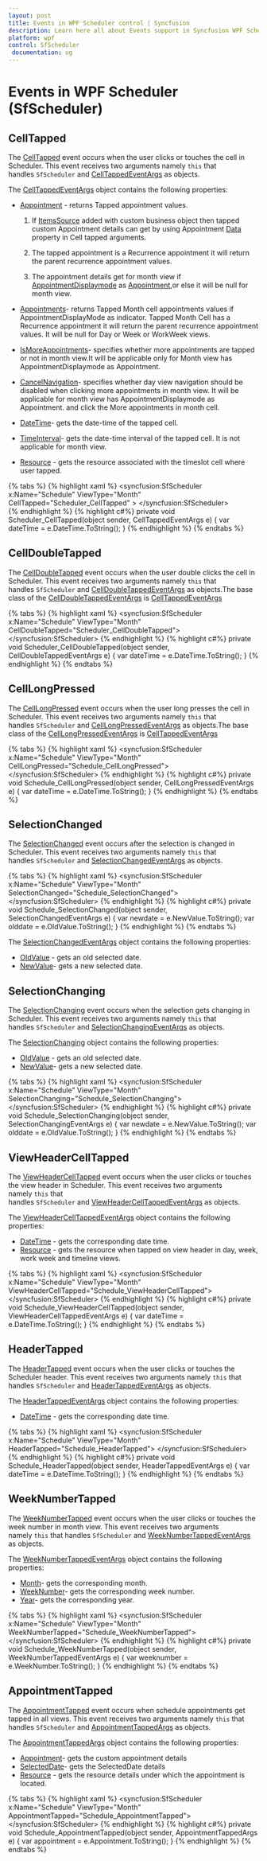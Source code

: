```yaml
---
layout: post
title: Events in WPF Scheduler control | Syncfusion
description: Learn here all about Events support in Syncfusion WPF Scheduler (SfScheduler) control, its elements and more.
platform: wpf
control: SfScheduler
 documentation: ug
---
```


# Events in WPF Scheduler (SfScheduler)

## CellTapped

The [CellTapped](https://help.syncfusion.com/cr/wpf/Syncfusion.UI.Xaml.Scheduler.SfScheduler.html) event occurs when the user clicks or touches the cell in Scheduler.
This event receives two arguments namely `this` that handles `SfScheduler` and [CellTappedEventArgs](https://help.syncfusion.com/cr/wpf/Syncfusion.UI.Xaml.Scheduler.CellTappedEventArgs.html) as objects.

The [CellTappedEventArgs](https://help.syncfusion.com/cr/wpf/Syncfusion.UI.Xaml.Scheduler.CellTappedEventArgs.html) object contains the following properties:

* [Appointment](https://help.syncfusion.com/cr/wpf/Syncfusion.UI.Xaml.Scheduler.CellTappedEventArgs.html#Syncfusion_UI_Xaml_Scheduler_CellTappedEventArgs_Appointment) - returns Tapped appointment values.

    1. If [ItemsSource](https://help.syncfusion.com/cr/wpf/Syncfusion.UI.Xaml.Scheduler.SfScheduler.html#Syncfusion_UI_Xaml_Scheduler_SfScheduler_ItemsSourceProperty) added with custom business object then tapped custom Appointment details can get by using Appointment [Data](https://help.syncfusion.com/cr/wpf/Syncfusion.UI.Xaml.Scheduler.ScheduleAppointment.html#Syncfusion_UI_Xaml_Scheduler_ScheduleAppointment_Data) property in Cell tapped arguments. 

    2. The tapped appointment is a Recurrence appointment it will return the parent recurrence appointment values. 

    3. The appointment details get for month view if [AppointmentDisplaymode](https://help.syncfusion.com/cr/wpf/Syncfusion.UI.Xaml.Scheduler.MonthViewSettings.html#Syncfusion_UI_Xaml_Scheduler_MonthViewSettings_AppointmentDisplayMode) as [Appointment](https://help.syncfusion.com/cr/wpf/Syncfusion.UI.Xaml.Scheduler.CellTappedEventArgs.html#Syncfusion_UI_Xaml_Scheduler_CellTappedEventArgs_Appointment),or else it will be null for month view.
* [Appointments](https://help.syncfusion.com/cr/wpf/Syncfusion.UI.Xaml.Scheduler.CellTappedEventArgs.html#Syncfusion_UI_Xaml_Scheduler_CellTappedEventArgs_Appointments)- returns Tapped Month cell appointments values if AppointmentDisplayMode as indicator. Tapped Month Cell has a Recurrence appointment it will return the parent recurrence appointment values. It will be null for Day or Week or WorkWeek views.
* [IsMoreAppointments](https://help.syncfusion.com/cr/wpf/Syncfusion.UI.Xaml.Scheduler.CellTappedEventArgs.html#Syncfusion_UI_Xaml_Scheduler_CellTappedEventArgs_IsMoreAppointments)- specifies whether more appointments are tapped or not in month view.It will be applicable only for Month view has  AppointmentDisplaymode as Appointment.
* [CancelNavigation](https://help.syncfusion.com/cr/wpf/Syncfusion.UI.Xaml.Scheduler.CellTappedEventArgs.html#Syncfusion_UI_Xaml_Scheduler_CellTappedEventArgs_CancelNavigation)- specifies whether day view navigation should be disabled when clicking more appointments in month view. It will be applicable for month view has AppointmentDisplaymode as Appointment. and click the More appointments in month cell.
* [DateTime](https://help.syncfusion.com/cr/wpf/Syncfusion.UI.Xaml.Scheduler.CellTappedEventArgs.html#Syncfusion_UI_Xaml_Scheduler_CellTappedEventArgs_DateTime)- gets the date-time of the tapped cell.
* [TimeInterval](https://help.syncfusion.com/cr/wpf/Syncfusion.UI.Xaml.Scheduler.CellTappedEventArgs.html#Syncfusion_UI_Xaml_Scheduler_CellTappedEventArgs_TimeInterval)- gets the date-time interval of the tapped cell. It is not applicable for month view.
* [Resource](https://help.syncfusion.com/cr/wpf/Syncfusion.UI.Xaml.Scheduler.CellTappedEventArgs.html#Syncfusion_UI_Xaml_Scheduler_CellTappedEventArgs_Resource) - gets the resource associated with the timeslot cell where user tapped.

{% tabs %}
{% highlight xaml %}
<syncfusion:SfScheduler x:Name="Schedule"
                        ViewType="Month"
                        CellTapped="Scheduler_CellTapped" >
</syncfusion:SfScheduler>  
{% endhighlight %}
{% highlight c#%}
private void Scheduler_CellTapped(object sender, CellTappedEventArgs e)
{
    var dateTime = e.DateTime.ToString();
}
{% endhighlight %}
{% endtabs %}

## CellDoubleTapped

The [CellDoubleTapped](https://help.syncfusion.com/cr/wpf/Syncfusion.UI.Xaml.Scheduler.SfScheduler.html) event occurs when the user double clicks the cell in Scheduler. This event receives two arguments namely `this` that handles `SfScheduler` and [CellDoubleTappedEventArgs](https://help.syncfusion.com/cr/wpf/Syncfusion.UI.Xaml.Scheduler.CellDoubleTappedEventArgs.html) as objects.The base class of the [CellDoubleTappedEventArgs](https://help.syncfusion.com/cr/wpf/Syncfusion.UI.Xaml.Scheduler.CellDoubleTappedEventArgs.html) is [CellTappedEventArgs](https://help.syncfusion.com/cr/wpf/Syncfusion.UI.Xaml.Scheduler.CellTappedEventArgs.html)

{% tabs %}
{% highlight xaml %}
<syncfusion:SfScheduler x:Name="Schedule"
                        ViewType="Month" 
						CellDoubleTapped="Scheduler_CellDoubleTapped">
</syncfusion:SfScheduler>
{% endhighlight %}
{% highlight c#%}
private void Scheduler_CellDoubleTapped(object sender, CellDoubleTappedEventArgs e)
{
    var dateTime = e.DateTime.ToString();
}
{% endhighlight %}
{% endtabs %}

## CellLongPressed

The [CellLongPressed](https://help.syncfusion.com/cr/wpf/Syncfusion.UI.Xaml.Scheduler.SfScheduler.html) event occurs when the user long presses the cell in Scheduler. This event receives two arguments namely `this` that handles `SfScheduler` and [CellLongPressedEventArgs](https://help.syncfusion.com/cr/wpf/Syncfusion.UI.Xaml.Scheduler.CellLongPressedEventArgs.html) as objects.The base class of the [CellLongPressedEventArgs](https://help.syncfusion.com/cr/wpf/Syncfusion.UI.Xaml.Scheduler.CellLongPressedEventArgs.html) is [CellTappedEventArgs](https://help.syncfusion.com/cr/wpf/Syncfusion.UI.Xaml.Scheduler.CellTappedEventArgs.html)

{% tabs %}
{% highlight xaml %}
<syncfusion:SfScheduler x:Name="Schedule"
                        ViewType="Month" 
						CellLongPressed="Schedule_CellLongPressed">
</syncfusion:SfScheduler>
{% endhighlight %}
{% highlight c#%}
private void Schedule_CellLongPressed(object sender, CellLongPressedEventArgs e)
{
    var dateTime = e.DateTime.ToString();
}
{% endhighlight %}
{% endtabs %}

## SelectionChanged

The [SelectionChanged](https://help.syncfusion.com/cr/wpf/Syncfusion.UI.Xaml.Scheduler.SfScheduler.html) event occurs after the selection is changed in Scheduler. This event receives two arguments namely `this` that handles `SfScheduler` and [SelectionChangedEventArgs](https://help.syncfusion.com/cr/wpf/Syncfusion.UI.Xaml.Scheduler.SelectionChangedEventArgs.html) as objects.

{% tabs %}
{% highlight xaml %}
<syncfusion:SfScheduler x:Name="Schedule"
                        ViewType="Month" 
						SelectionChanged="Schedule_SelectionChanged">
</syncfusion:SfScheduler>
{% endhighlight %}
{% highlight c#%}
private void Schedule_SelectionChanged(object sender, SelectionChangedEventArgs e)
{
    var newdate = e.NewValue.ToString();
    var olddate = e.OldValue.ToString();
}
{% endhighlight %}
{% endtabs %}

The [SelectionChangedEventArgs](https://help.syncfusion.com/cr/wpf/Syncfusion.UI.Xaml.Scheduler.SelectionChangedEventArgs.html) object contains the following properties:

* [OldValue](https://help.syncfusion.com/cr/wpf/Syncfusion.UI.Xaml.Scheduler.SelectionChangedEventArgs.html#Syncfusion_UI_Xaml_Scheduler_SelectionChangedEventArgs_OldValue) - gets an old selected date.
* [NewValue](https://help.syncfusion.com/cr/wpf/Syncfusion.UI.Xaml.Scheduler.SelectionChangedEventArgs.html#Syncfusion_UI_Xaml_Scheduler_SelectionChangedEventArgs_NewValue)- gets a new selected date.

## SelectionChanging 

The [SelectionChanging](https://help.syncfusion.com/cr/wpf/Syncfusion.UI.Xaml.Scheduler.SfScheduler.html) event occurs when the selection gets changing in Scheduler. This event receives two arguments namely `this` that handles `SfScheduler` and [SelectionChangingEventArgs](https://help.syncfusion.com/cr/wpf/Syncfusion.UI.Xaml.Scheduler.SelectionChangingEventArgs.html) as objects.

The [SelectionChanging](https://help.syncfusion.com/cr/wpf/Syncfusion.UI.Xaml.Scheduler.SelectionChangingEventArgs.html) object contains the following properties:

* [OldValue](https://help.syncfusion.com/cr/wpf/Syncfusion.UI.Xaml.Scheduler.SelectionChangingEventArgs.html#Syncfusion_UI_Xaml_Scheduler_SelectionChangingEventArgs_OldValue) - gets an old selected date.
* [NewValue](https://help.syncfusion.com/cr/wpf/Syncfusion.UI.Xaml.Scheduler.SelectionChangingEventArgs.html#Syncfusion_UI_Xaml_Scheduler_SelectionChangingEventArgs_NewValue)- gets a new selected date.

{% tabs %}
{% highlight xaml %}
<syncfusion:SfScheduler x:Name="Schedule"
                        ViewType="Month" 
						SelectionChanging="Schedule_SelectionChanging">
</syncfusion:SfScheduler>
{% endhighlight %}
{% highlight c#%}
private void Schedule_SelectionChanging(object sender, SelectionChangingEventArgs e)
{
    var newdate = e.NewValue.ToString();
    var olddate = e.OldValue.ToString();
}
{% endhighlight %}
{% endtabs %}

## ViewHeaderCellTapped

The [ViewHeaderCellTapped](https://help.syncfusion.com/cr/wpf/Syncfusion.UI.Xaml.Scheduler.SfScheduler.html) event occurs when the user clicks or touches the view header in Scheduler. This event receives two arguments namely `this` that handles `SfScheduler` and [ViewHeaderCellTappedEventArgs](https://help.syncfusion.com/cr/wpf/Syncfusion.UI.Xaml.Scheduler.ViewHeaderCellTappedEventArgs.html) as objects.

The [ViewHeaderCellTappedEventArgs](https://help.syncfusion.com/cr/wpf/Syncfusion.UI.Xaml.Scheduler.ViewHeaderCellTappedEventArgs.html) object contains the following properties:

* [DateTime](https://help.syncfusion.com/cr/wpf/Syncfusion.UI.Xaml.Scheduler.ViewHeaderCellTappedEventArgs.html#Syncfusion_UI_Xaml_Scheduler_ViewHeaderCellTappedEventArgs_DateTime) - gets the corresponding date time.
* [Resource](https://help.syncfusion.com/cr/wpf/Syncfusion.UI.Xaml.Scheduler.ViewHeaderCellTappedEventArgs.html#Syncfusion_UI_Xaml_Scheduler_ViewHeaderCellTappedEventArgs_Resource) - gets the resource when tapped on view header in day, week, work week and timeline views.

{% tabs %}
{% highlight xaml %}
<syncfusion:SfScheduler x:Name="Schedule"
                        ViewType="Month" 
						ViewHeaderCellTapped="Schedule_ViewHeaderCellTapped">
</syncfusion:SfScheduler>
{% endhighlight %}
{% highlight c#%}
private void Schedule_ViewHeaderCellTapped(object sender, ViewHeaderCellTappedEventArgs e)
{
    var dateTime = e.DateTime.ToString();
}
{% endhighlight %}
{% endtabs %}

## HeaderTapped

The [HeaderTapped](https://help.syncfusion.com/cr/wpf/Syncfusion.UI.Xaml.Scheduler.SfScheduler.html) event occurs when the user clicks or touches the Scheduler header. This event receives two arguments namely `this` that handles `SfScheduler` and [HeaderTappedEventArgs](https://help.syncfusion.com/cr/wpf/Syncfusion.UI.Xaml.Scheduler.HeaderTappedEventArgs.html) as objects.

The [HeaderTappedEventArgs](https://help.syncfusion.com/cr/wpf/Syncfusion.UI.Xaml.Scheduler.HeaderTappedEventArgs.html) object contains the following properties:

* [DateTime](https://help.syncfusion.com/cr/wpf/Syncfusion.UI.Xaml.Scheduler.HeaderTappedEventArgs.html#Syncfusion_UI_Xaml_Scheduler_HeaderTappedEventArgs_DateTime) - gets the corresponding date time.

{% tabs %}
{% highlight xaml %}
<syncfusion:SfScheduler x:Name="Schedule"
                        ViewType="Month" 
						HeaderTapped="Schedule_HeaderTapped">
</syncfusion:SfScheduler>
{% endhighlight %}
{% highlight c#%}
private void Schedule_HeaderTapped(object sender, HeaderTappedEventArgs e)
{
    var dateTime = e.DateTime.ToString();
}
{% endhighlight %}
{% endtabs %}

## WeekNumberTapped

The [WeekNumberTapped](https://help.syncfusion.com/cr/wpf/Syncfusion.UI.Xaml.Scheduler.SfScheduler.html) event occurs when the user clicks or touches the week number in month view. This event receives two arguments namely `this` that handles `SfScheduler` and [WeekNumberTappedEventArgs](https://help.syncfusion.com/cr/wpf/Syncfusion.UI.Xaml.Scheduler.WeekNumberTappedEventArgs.html) as objects.

The [WeekNumberTappedEventArgs](https://help.syncfusion.com/cr/wpf/Syncfusion.UI.Xaml.Scheduler.WeekNumberTappedEventArgs.html) object contains the following properties:

* [Month](https://help.syncfusion.com/cr/wpf/Syncfusion.UI.Xaml.Scheduler.WeekNumberTappedEventArgs.html#Syncfusion_UI_Xaml_Scheduler_WeekNumberTappedEventArgs_Month)- gets the corresponding month.
* [WeekNumber](https://help.syncfusion.com/cr/wpf/Syncfusion.UI.Xaml.Scheduler.WeekNumberTappedEventArgs.html#Syncfusion_UI_Xaml_Scheduler_WeekNumberTappedEventArgs_WeekNumber)- gets the corresponding week number.
* [Year](https://help.syncfusion.com/cr/wpf/Syncfusion.UI.Xaml.Scheduler.WeekNumberTappedEventArgs.html#Syncfusion_UI_Xaml_Scheduler_WeekNumberTappedEventArgs_Year)- gets the corresponding year.

{% tabs %}
{% highlight xaml %}
<syncfusion:SfScheduler x:Name="Schedule"
                        ViewType="Month" 
						WeekNumberTapped="Schedule_WeekNumberTapped">
</syncfusion:SfScheduler>
{% endhighlight %}
{% highlight c#%}
private void Schedule_WeekNumberTapped(object sender, WeekNumberTappedEventArgs e)
{
    var weeknumber = e.WeekNumber.ToString();
}
{% endhighlight %}
{% endtabs %}

## AppointmentTapped

The [AppointmentTapped](https://help.syncfusion.com/cr/wpf/Syncfusion.UI.Xaml.Scheduler.SfScheduler.html) event occurs when schedule appointments get tapped in all views. This event receives two arguments namely `this` that handles `SfScheduler` and [AppointmentTappedArgs](https://help.syncfusion.com/cr/wpf/Syncfusion.UI.Xaml.Scheduler.AppointmentTappedArgs.html) as objects.

The [AppointmentTappedArgs](https://help.syncfusion.com/cr/wpf/Syncfusion.UI.Xaml.Scheduler.AppointmentTappedArgs.html) object contains the following properties:

* [Appointment](https://help.syncfusion.com/cr/wpf/Syncfusion.UI.Xaml.Scheduler.AppointmentTappedArgs.html#Syncfusion_UI_Xaml_Scheduler_AppointmentTappedArgs_Appointment)- gets the custom appointment details
* [SelectedDate](https://help.syncfusion.com/cr/wpf/Syncfusion.UI.Xaml.Scheduler.AppointmentTappedArgs.html#Syncfusion_UI_Xaml_Scheduler_AppointmentTappedArgs_SelectedDate)- gets the SelectedDate details
* [Resource](https://help.syncfusion.com/cr/wpf/Syncfusion.UI.Xaml.Scheduler.AppointmentTappedArgs.html#Syncfusion_UI_Xaml_Scheduler_AppointmentTappedArgs_Resource) - gets the resource details under which the appointment is located.

{% tabs %}
{% highlight xaml %}
<syncfusion:SfScheduler x:Name="Schedule"
                        ViewType="Month" 
						AppointmentTapped="Schedule_AppointmentTapped">
</syncfusion:SfScheduler>
{% endhighlight %}
{% highlight c#%}
private void Schedule_AppointmentTapped(object sender, AppointmentTappedArgs e)
{
    var appointment = e.Appointment.ToString();
}
{% endhighlight %}
{% endtabs %}
